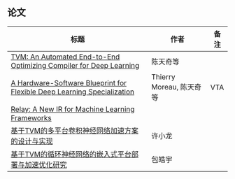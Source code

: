 ## 论文  

标题 | 作者 | 备注  
| - | - | - | 
[TVM: An Automated End-to-End Optimizing Compiler for Deep Learning](papers/TVM%20An%20Automated%20End-to-End%20Optimizing%20Compiler%20for%20Deep%20Learning.pdf) | 陈天奇等 |  
[A Hardware-Software Blueprint for Flexible Deep Learning Specialization](https://github.com/ztjryg4/TVMinHDU1106/blob/master/01.论文/papers/A%20Hardware-Software%20Blueprint%20for%20Flexible%20Deep%20Learning%20Specialization.pdf) | Thierry Moreau, 陈天奇等 | VTA  
[Relay: A New IR for Machine Learning Frameworks](https://github.com/ztjryg4/TVMinHDU1106/blob/master/01.%E8%AE%BA%E6%96%87/papers/Relay%20A%20New%20IR%20for%20Machine%20Learning%20Frameworks.pdf) |  |  
[基于TVM的多平台卷积神经网络加速方案的设计与实现](https://github.com/ztjryg4/TVMinHDU1106/blob/master/01.%E8%AE%BA%E6%96%87/papers/%E5%9F%BA%E4%BA%8ETVM%E7%9A%84%E5%A4%9A%E5%B9%B3%E5%8F%B0%E5%8D%B7%E7%A7%AF%E7%A5%9E%E7%BB%8F%E7%BD%91%E7%BB%9C%E5%8A%A0%E9%80%9F%E6%96%B9%E6%A1%88%E7%9A%84%E8%AE%BE%E8%AE%A1%E4%B8%8E%E5%AE%9E%E7%8E%B0_%E8%AE%B8%E5%B0%8F%E9%BE%99.caj) | 许小龙 |  
[基于TVM的循环神经网络的嵌入式平台部署与加速优化研究](https://github.com/ztjryg4/TVMinHDU1106/blob/master/01.%E8%AE%BA%E6%96%87/papers/%E5%9F%BA%E4%BA%8ETVM%E7%9A%84%E5%BE%AA%E7%8E%AF%E7%A5%9E%E7%BB%8F%E7%BD%91%E7%BB%9C%E7%9A%84%E5%B5%8C%E5%85%A5%E5%BC%8F%E5%B9%B3%E5%8F%B0%E9%83%A8%E7%BD%B2%E4%B8%8E%E5%8A%A0%E9%80%9F%E4%BC%98%E5%8C%96%E7%A0%94%E7%A9%B6_%E5%8C%85%E7%9A%93%E5%AE%87.caj) | 包皓宇 |  
